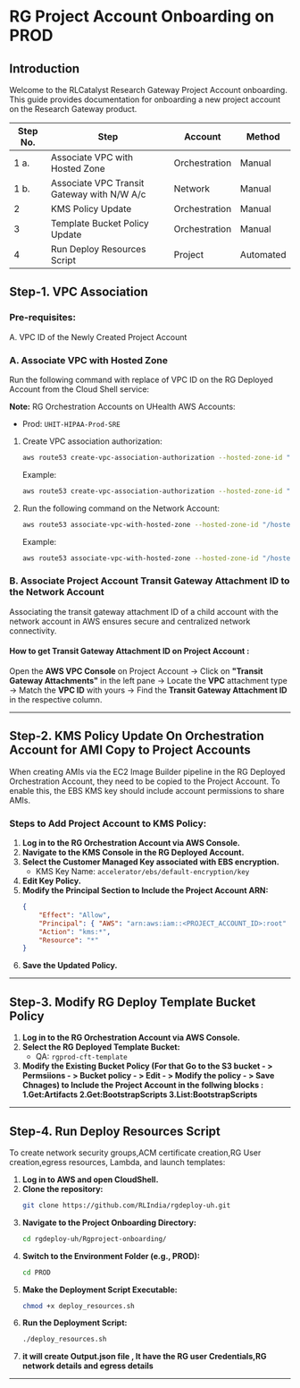 # RG Project Account Onboarding on PROD

## Introduction

Welcome to the RLCatalyst Research Gateway Project Account onboarding. This guide provides documentation for onboarding a new project account on the Research Gateway product.

| Step No. | Step                                      | Account         |  Method   |
|----------|-------------------------------------------|-----------------|-----------|
| 1 a.     | Associate VPC with Hosted Zone            | Orchestration   |  Manual   |
| 1 b.     | Associate VPC Transit Gateway with N/W A/c| Network         |  Manual   |
| 2        | KMS Policy Update                         | Orchestration   |  Manual   |
| 3        | Template Bucket Policy Update             | Orchestration   |  Manual   |
| 4        | Run Deploy Resources Script               | Project         |  Automated|




## Step-1. VPC Association

### Pre-requisites:

A. VPC ID of the Newly Created Project Account

### A. Associate VPC with Hosted Zone

Run the following command with replace of VPC ID on the RG Deployed Account from the Cloud Shell service:

**Note:** RG Orchestration Accounts on UHealth AWS Accounts:
   - Prod: `UHIT-HIPAA-Prod-SRE`

1. Create VPC association authorization:
   ```sh
   aws route53 create-vpc-association-authorization --hosted-zone-id "/hostedzone/Z07179521FVHYWQT4X38T" --vpc VPCRegion=us-east-1,VPCId=<vpc-id> --region us-east-1
   ```
   Example:
   ```sh
   aws route53 create-vpc-association-authorization --hosted-zone-id "/hostedzone/Z07179521FVHYWQT4X38T" --vpc VPCRegion=us-east-1,VPCId=vpc-05ca88b256fe8b2fc --region us-east-1
   ```
2. Run the following command on the Network Account:
   ```sh
   aws route53 associate-vpc-with-hosted-zone --hosted-zone-id "/hostedzone/Z07179521FVHYWQT4X38T" --vpc VPCRegion=us-east-1,VPCId=<vpc-id> --region us-east-1
   ```
   Example:
   ```sh
   aws route53 associate-vpc-with-hosted-zone --hosted-zone-id "/hostedzone/Z07179521FVHYWQT4X38T" --vpc VPCRegion=us-east-1,VPCId=vpc-05ca88b256fe8b2fc --region us-east-1
   ```



### B. Associate Project Account Transit Gateway Attachment ID to the Network Account

Associating the transit gateway attachment ID of a child account with the network account in AWS ensures secure and centralized network connectivity.

#### How to get Transit Gateway Attachment ID on Project Account :
Open the **AWS VPC Console**  on Project Account → Click on **"Transit Gateway Attachments"** in the left pane → Locate the **VPC** attachment type → Match the **VPC ID** with yours → Find the **Transit Gateway Attachment ID** in the respective column.

---

## Step-2. KMS Policy Update On Orchestration Account for AMI Copy to Project Accounts

When creating AMIs via the EC2 Image Builder pipeline in the RG Deployed Orchestration Account, they need to be copied to the Project Account. To enable this, the EBS KMS key should include account permissions to share AMIs.

### Steps to Add Project Account to KMS Policy:

1. **Log in to the RG Orchestration Account via AWS Console.**
2. **Navigate to the KMS Console in the RG Deployed Account.**
3. **Select the Customer Managed Key associated with EBS encryption.**
   - KMS Key Name: `accelerator/ebs/default-encryption/key`
4. **Edit Key Policy.**
5. **Modify the Principal Section to Include the Project Account ARN:**
   ```json
   {
       "Effect": "Allow",
       "Principal": { "AWS": "arn:aws:iam::<PROJECT_ACCOUNT_ID>:root" },
       "Action": "kms:*",
       "Resource": "*"
   }
   ```
6. **Save the Updated Policy.**

---

## Step-3. Modify RG Deploy Template Bucket Policy

1. **Log in to the RG Orchestration Account via AWS Console.**
2. **Select the RG Deployed Template Bucket:**
   - QA: `rgprod-cft-template`
3. **Modify the Existing Bucket Policy (For that Go to the S3 bucket - > Permsiions - > Bucket policy - > Edit - > Modify the policy - > Save Chnages) to Include the Project Account in the follwing blocks : 1.Get:Artifacts 2.Get:BootstrapScripts 3.List:BootstrapScripts**

---

## Step-4. Run Deploy Resources Script

To create network security groups,ACM certificate creation,RG User creation,egress resources, Lambda, and launch templates:

1. **Log in to AWS and open CloudShell.**
2. **Clone the repository:**
   ```sh
   git clone https://github.com/RLIndia/rgdeploy-uh.git
   ```
3. **Navigate to the Project Onboarding Directory:**
   ```sh
   cd rgdeploy-uh/Rgproject-onboarding/
   ```
4. **Switch to the Environment Folder (e.g., PROD):**
   ```sh
   cd PROD
   ```
5. **Make the Deployment Script Executable:**
   ```sh
   chmod +x deploy_resources.sh
   ```
6. **Run the Deployment Script:**
   ```sh
   ./deploy_resources.sh
   ```
7. **it will create Output.json file , It have the RG user Credentials,RG network details and egress details**

---





